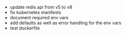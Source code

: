 - update redis api from v5 to v8
- fix kubernetes manifests
- document required env vars
- add defaults as well as error handling for the env vars
- test dockerfile
